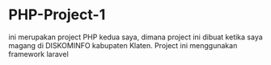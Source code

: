 # PHP-Project-1
ini merupakan project PHP kedua saya, dimana project ini dibuat ketika saya magang di DISKOMINFO kabupaten Klaten. Project ini menggunakan framework laravel
